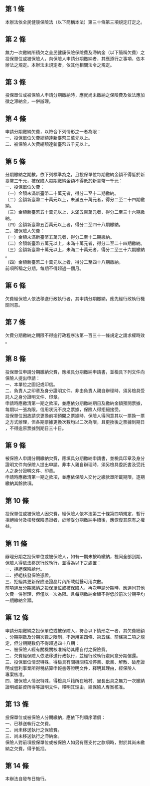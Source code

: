 第 1 條
-------
本辦法依全民健康保險法（以下簡稱本法）第三十條第三項規定訂定之。

第 2 條
-------
無力一次繳納所積欠之全民健康保險保險費及滯納金（以下簡稱欠費）之  
投保單位或被保險人，向保險人申請分期繳納者，其應遵行之事項，依本  
辦法之規定。本辦法未規定者，依其他相關法令之規定。

第 3 條
-------
投保單位或被保險人申請分期繳納時，應就尚未繳納之保險費及依法應加  
徵之滯納金，一併辦理。

第 4 條
-------
申請分期繳納欠費，以符合下列情形之一者為限：  
一、投保單位欠費總額達新臺幣三萬元以上。  
二、被保險人欠費總額達新臺幣五千元以上。

第 5 條
-------
分期繳納之期數，依下列標準為之，且投保單位每期繳納金額不得低於新  
臺幣三千元，被保險人每期繳納金額不得低於新臺幣一千元：  
一、投保單位欠費：  
（一）金額未滿新臺幣二十萬元者，得分二至十二期繳納。  
（二）金額新臺幣二十萬元以上，未滿五十萬元者，得分二至二十四期繳  
      納。  
（三）金額新臺幣五十萬元以上，未滿五百萬元者，得分二至三十六期繳  
      納。  
（四）金額新臺幣五百萬元以上者，得分二至四十八期繳納。  
二、被保險人欠費：  
（一）金額未滿新臺幣五萬元者，得分二至十二期繳納。  
（二）金額新臺幣五萬元以上，未滿十萬元者，得分二至二十四期繳納。  
（三）金額新臺幣十萬元以上，未滿二十萬元者，得分二至三十六期繳納  
      。  
（四）金額新臺幣二十萬元以上者，得分二至四十八期繳納。  
前項所稱之分期，每期不得超過一個月。

第 6 條
-------
欠費經保險人依法移送行政執行者，其申請分期繳納，應先經行政執行機  
關同意。

第 7 條
-------
欠費分期繳納之期限不得逾行政程序法第一百三十一條規定之請求權時效  
。

第 8 條
-------
投保單位申請分期繳納欠費，應填具分期繳納申請書，並檢具下列文件向  
保險人提出申請：  
一、本單位之圖記或印信。  
二、負責人之印章及身分證明文件。非由負責人親自辦理時，須另檢具受  
    託人之身分證明文件、印章。  
申請時應繳清第一期之款項，並應依分期繳納期日及繳納金額預開票據，  
每期以一張為限，信用狀況不良之票據，保險人得拒絕接受。  
投保單位因故請求更換前項預開之票據時，保險人得同意其以一票換一票  
之方式辦理，但各期票據更換次數均以二次為限，且更換後之票據到期日  
，不得逾原票據到期日三十日。

第 9 條
-------
被保險人申請分期繳納欠費，應填具分期繳納申請書，並檢具印章及身分  
證明文件向保險人提出申請。非本人親自辦理時，須另檢具委託書及受託  
人之身分證明文件、印章。  
申請時應繳清第一期之款項，並應依保險人交付之繳款單所載期限，逐期  
繳納其餘款項。

第 10 條
--------
投保單位或被保險人因欠費，經保險人依本法第三十條第四項規定，暫行  
拒絕給付及核發保險憑證者，於辦妥分期繳納手續後，應恢復其原有之權  
益。

第 11 條
--------
辦理分期之投保單位或被保險人，如有一期未按時繳納，視同全部到期，  
保險人得依法移送行政執行，並得為以下之處置：  
一、拒絕保險給付。  
二、拒絕核發保險憑證。  
三、拒絕其更新保險憑證晶片內所載就醫可用次數。  
前項違反分期繳納之投保單位或被保險人，再次申請分期時，應連同其他  
欠費一併辦理，但僅以一次為限。且每期繳納金額不得低於前次分期平均  
一期繳納金額。

第 12 條
--------
申請分期繳納之投保單位或被保險人，符合以下情形之一者，其欠費總額  
、分期期數及分期次數之限制，不適用第四條、第五條、前條第二項之規  
定，但分期期數仍不得超過四十八期：  
一、被保險人經有關機關核准補助其應自付之保險費。  
二、欠費經保險人依法移送行政執行，並經行政執行處同意分期償還。  
三、投保單位情況特殊，得檢具有關機關核准停業、歇業、解散、破產證  
    明或營利事業所得稅結算申報書等證明文件，釋明其理由，經保險人  
    專案核准。  
四、被保險人情況特殊，得檢具戶籍所在地村、里長出具之無力一次繳納  
    證明或薪資所得等證明文件，釋明其理由，經保險人專案核准。

第 13 條
--------
投保單位或被保險人分期繳納，應依下列順序清償：  
一、已移送執行之欠費。  
二、尚未移送執行之保險費。  
三、尚未移送執行之滯納金。  
保險人對前項投保單位或被保險人如另有應支付之款項時，對於其尚未繳  
納之欠費，得予抵扣。

第 14 條
--------
本辦法自發布日施行。

